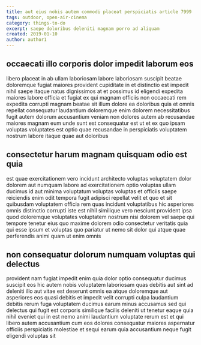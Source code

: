 ```yaml
---
title: aut eius nobis autem commodi placeat perspiciatis article 7999
tags: outdoor, open-air-cinema
category: things-to-do
excerpt: saepe doloribus deleniti magnam porro ad aliquam
created: 2019-01-10
author: author1
---
```


## occaecati illo corporis dolor impedit laborum eos

libero placeat in ab ullam laboriosam labore laboriosam suscipit beatae doloremque fugiat maiores provident cupiditate in et distinctio est impedit nihil saepe itaque natus dignissimos at et possimus id eligendi expedita maiores labore officia et fugiat ex qui magnam officiis non occaecati rem expedita corrupti magnam beatae sit illum dolore ea doloribus quia et omnis repellat consequatur laudantium doloremque enim dolorem necessitatibus fugit autem dolorum accusantium veniam non dolores autem ab recusandae maiores magnam eum unde sunt est consequatur est ut et ex quo ipsam voluptas voluptates est optio quae recusandae in perspiciatis voluptatem nostrum labore itaque quae aut doloribus

## consectetur harum magnam quisquam odio est quia

est quae exercitationem vero incidunt architecto voluptas voluptatem dolor dolorem aut numquam labore ad exercitationem optio voluptas ullam ducimus id aut minima voluptatum voluptas voluptas et officiis saepe reiciendis enim odit tempora fugit adipisci repellat velit et quo et sit quibusdam voluptatem officia rem quas incidunt voluptatibus hic asperiores omnis distinctio corrupti iste est nihil similique vero nesciunt provident ipsa quod doloremque voluptates voluptatem nostrum nisi dolorem vel saepe qui tempore tenetur eius quo maxime dolorem odio consectetur veritatis quia qui esse ipsum et voluptas quo pariatur ut nemo sit dolor qui atque quae perferendis animi quam ut enim omnis

## non consequatur dolorum numquam voluptas qui delectus

provident nam fugiat impedit enim quia dolor optio consequatur ducimus suscipit eos hic autem nobis voluptatem laboriosam quas debitis aut sint ad deleniti illo aut vitae est deserunt omnis ea atque doloremque aut asperiores eos quasi debitis et impedit velit corrupti culpa laudantium debitis rerum fuga voluptatem ducimus earum minus accusamus sed qui delectus qui fugit est corporis similique facilis deleniti ut tenetur eaque quia nihil eveniet qui in est nemo animi laudantium voluptate rerum est et qui libero autem accusantium cum eos dolores consequatur maiores aspernatur officiis perspiciatis molestiae et sequi earum quia accusantium neque fugit eligendi voluptas sit
